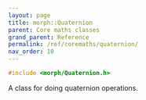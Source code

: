 ```yaml
---
layout: page
title: morph::Quaternion
parent: Core maths classes
grand_parent: Reference
permalink: /ref/coremaths/quaternion/
nav_order: 10
---
```

```c++
#include <morph/Quaternion.h>
```

A class for doing quaternion operations.
